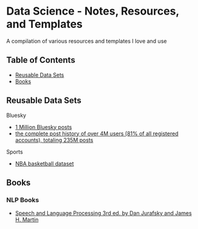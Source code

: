 # Data Science - Notes, Resources, and Templates

A compilation of various resources and templates I love and use

## Table of Contents
* [Reusable Data Sets](#reusable-data-sets)
* [Books](#books)

## Reusable Data Sets

Bluesky
* [1 Million Bluesky posts](https://huggingface.co/datasets/noteuclaise/bluesky_1M_metaposts)
* [the complete post history of over 4M users (81% of all registered accounts), totaling 235M posts](https://zenodo.org/records/11082879)

Sports
* [NBA basketball dataset](https://www.kaggle.com/datasets/wyattowalsh/basketball?resource=download)

## Books

### NLP Books
* [Speech and Language Processing 3rd ed. by Dan Jurafsky and James H. Martin](https://web.stanford.edu/~jurafsky/slp3/)

